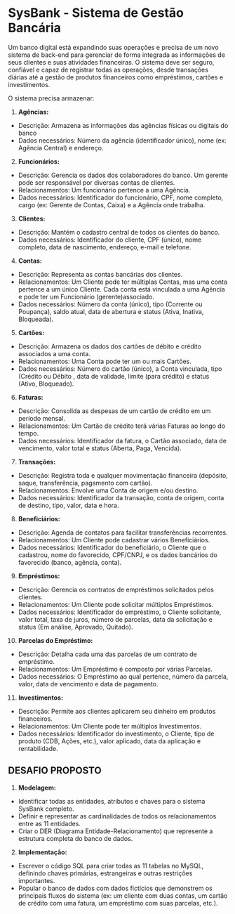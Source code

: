 
# SysBank - Sistema de Gestão Bancária

Um banco digital está expandindo suas operações e precisa de um novo sistema de back-end para gerenciar de forma integrada as informações de seus clientes e suas atividades financeiras. O sistema deve ser seguro, confiável e capaz de registrar todas as operações, desde transações diárias até a gestão de produtos financeiros como empréstimos, cartões e investimentos.

O sistema precisa armazenar:

1. **Agências:**

* Descrição: Armazena as informações das agências físicas ou digitais do banco
* Dados necessários: Número da agência (identificador único), nome (ex: Agência Central) e endereço.

2. **Funcionários:**

* Descrição: Gerencia os dados dos colaboradores do banco. Um gerente pode ser responsável por diversas contas de clientes.
* Relacionamentos: Um funcionário pertence a uma Agência.
* Dados necessários: Identificador do funcionário, CPF, nome completo, cargo (ex: Gerente de Contas, Caixa) e a Agência onde trabalha.

3. **Clientes:**
* Descrição: Mantém o cadastro central de todos os clientes do banco.
* Dados necessários: Identificador do cliente, CPF (único), nome completo, data de nascimento, endereço, e-mail e telefone.

4. **Contas:**
* Descrição: Representa as contas bancárias dos clientes.
* Relacionamentos: Um Cliente pode ter múltiplas Contas, mas uma conta pertence a um único Cliente. Cada conta está vinculada a uma Agência e pode ter um Funcionário (gerente)associado.
* Dados necessários: Número da conta (único), tipo (Corrente ou Poupança), saldo atual, data de abertura e status (Ativa, Inativa, Bloqueada).

5. **Cartões:**
* Descrição: Armazena os dados dos cartões de débito e crédito associados a uma conta.
* Relacionamentos: Uma Conta pode ter um ou mais Cartões.
* Dados necessários: Número do cartão (único), a Conta vinculada, tipo (Crédito ou Débito , data de validade, limite (para crédito) e status (Ativo, Bloqueado).

6. **Faturas:**
* Descrição: Consolida as despesas de um cartão de crédito em um período mensal.
* Relacionamentos: Um Cartão de crédito terá várias Faturas ao longo do tempo.
* Dados necessários: Identificador da fatura, o Cartão associado, data de vencimento, valor total e status (Aberta, Paga, Vencida).

7. **Transações:**
* Descrição: Registra toda e qualquer movimentação financeira (depósito, saque, transferência, pagamento com cartão).
* Relacionamentos: Envolve uma Conta de origem e/ou destino.
* Dados necessários: Identificador da transação, conta de origem, conta de destino, tipo, valor, data e hora.

8. **Beneficiários:**
* Descrição: Agenda de contatos para facilitar transferências recorrentes.
* Relacionamentos: Um Cliente pode cadastrar vários Beneficiários.
* Dados necessários: Identificador do beneficiário, o Cliente que o cadastrou, nome do favorecido, CPF/CNPJ, e os dados bancários do favorecido (banco, agência, conta).

9. **Empréstimos:**
* Descrição: Gerencia os contratos de empréstimos solicitados pelos clientes.
* Relacionamentos: Um Cliente pode solicitar múltiplos Empréstimos.
* Dados necessários: Identificador do empréstimo, o Cliente solicitante, valor total, taxa de juros, número de parcelas, data da solicitação e status (Em análise, Aprovado, Quitado).

10. **Parcelas do Empréstimo:**
* Descrição: Detalha cada uma das parcelas de um contrato de empréstimo.
* Relacionamentos: Um Empréstimo é composto por várias Parcelas.
* Dados necessários: O Empréstimo ao qual pertence, número da parcela, valor, data de vencimento e data de pagamento.

11. **Investimentos:**
* Descrição: Permite aos clientes aplicarem seu dinheiro em produtos financeiros.
* Relacionamentos: Um Cliente pode ter múltiplos Investimentos.
* Dados necessários: Identificador do investimento, o Cliente, tipo de produto (CDB, Ações, etc.), valor aplicado, data da aplicação e rentabilidade.

## DESAFIO PROPOSTO
1. **Modelagem:**
* Identificar todas as entidades, atributos e chaves para o sistema SysBank completo.
* Definir e representar as cardinalidades de todos os relacionamentos entre as 11 entidades.
* Criar o DER (Diagrama Entidade-Relacionamento) que represente a estrutura completa do banco de dados.

2. **Implementação:**
* Escrever o código SQL para criar todas as 11 tabelas no MySQL, definindo chaves primárias, estrangeiras e outras restrições importantes.
* Popular o banco de dados com dados fictícios que demonstrem os principais fluxos do sistema (ex: um cliente com duas contas, um cartão de crédito com uma fatura, um empréstimo com suas parcelas, etc.).
